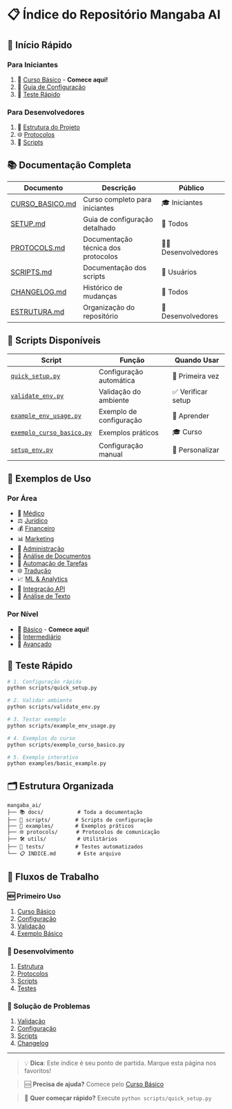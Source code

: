 # 📋 Índice do Repositório Mangaba AI

## 🚀 Início Rápido

### Para Iniciantes
1. 📖 [Curso Básico](docs/CURSO_BASICO.md) - **Comece aqui!**
2. 🔧 [Guia de Configuração](docs/SETUP.md)
3. 🧪 [Teste Rápido](#teste-rapido)

### Para Desenvolvedores
1. 📁 [Estrutura do Projeto](ESTRUTURA.md)
2. 🌐 [Protocolos](docs/PROTOCOLS.md)
3. 🔧 [Scripts](docs/SCRIPTS.md)

## 📚 Documentação Completa

| Documento | Descrição | Público |
|-----------|-----------|----------|
| [CURSO_BASICO.md](docs/CURSO_BASICO.md) | Curso completo para iniciantes | 🎓 Iniciantes |
| [SETUP.md](docs/SETUP.md) | Guia de configuração detalhado | 🔧 Todos |
| [PROTOCOLS.md](docs/PROTOCOLS.md) | Documentação técnica dos protocolos | 👨‍💻 Desenvolvedores |
| [SCRIPTS.md](docs/SCRIPTS.md) | Documentação dos scripts | 🔧 Usuários |
| [CHANGELOG.md](docs/CHANGELOG.md) | Histórico de mudanças | 📝 Todos |
| [ESTRUTURA.md](ESTRUTURA.md) | Organização do repositório | 📁 Desenvolvedores |

## 🔧 Scripts Disponíveis

| Script | Função | Quando Usar |
|--------|--------|-------------|
| [`quick_setup.py`](scripts/quick_setup.py) | Configuração automática | 🚀 Primeira vez |
| [`validate_env.py`](scripts/validate_env.py) | Validação do ambiente | ✅ Verificar setup |
| [`example_env_usage.py`](scripts/example_env_usage.py) | Exemplo de configuração | 📖 Aprender |
| [`exemplo_curso_basico.py`](scripts/exemplo_curso_basico.py) | Exemplos práticos | 🎓 Curso |
| [`setup_env.py`](scripts/setup_env.py) | Configuração manual | 🔧 Personalizar |

## 📖 Exemplos de Uso

### Por Área
- 🏥 [Médico](examples/medical_example.py)
- ⚖️ [Jurídico](examples/legal_example.py)
- 💰 [Financeiro](examples/finance_example.py)
- 📊 [Marketing](examples/marketing_example.py)
- 🏢 [Administração](examples/administration_example.py)
- 📄 [Análise de Documentos](examples/document_analysis_example.py)
- 🤖 [Automação de Tarefas](examples/task_automation_example.py)
- 🌐 [Tradução](examples/translation_example.py)
- 📈 [ML & Analytics](examples/ml_analytics_example.py)
- 🔗 [Integração API](examples/api_integration_example.py)
- 📝 [Análise de Texto](examples/text_analysis_example.py)

### Por Nível
- 🎯 [Básico](examples/basic_example.py) - **Comece aqui!**
- 🔧 [Intermediário](scripts/exemplo_curso_basico.py)
- 🚀 [Avançado](docs/PROTOCOLS.md)

## 🧪 Teste Rápido

```bash
# 1. Configuração rápida
python scripts/quick_setup.py

# 2. Validar ambiente
python scripts/validate_env.py

# 3. Testar exemplo
python scripts/example_env_usage.py

# 4. Exemplos do curso
python scripts/exemplo_curso_basico.py

# 5. Exemplo interativo
python examples/basic_example.py
```

## 🗂️ Estrutura Organizada

```
mangaba_ai/
├── 📚 docs/           # Toda a documentação
├── 🔧 scripts/        # Scripts de configuração
├── 📖 examples/       # Exemplos práticos
├── 🌐 protocols/      # Protocolos de comunicação
├── 🛠️ utils/          # Utilitários
├── 🧪 tests/          # Testes automatizados
└── 📋 INDICE.md       # Este arquivo
```

## 🎯 Fluxos de Trabalho

### 🆕 Primeiro Uso
1. [Curso Básico](docs/CURSO_BASICO.md)
2. [Configuração](docs/SETUP.md)
3. [Validação](scripts/validate_env.py)
4. [Exemplo Básico](examples/basic_example.py)

### 🔧 Desenvolvimento
1. [Estrutura](ESTRUTURA.md)
2. [Protocolos](docs/PROTOCOLS.md)
3. [Scripts](docs/SCRIPTS.md)
4. [Testes](tests/)

### 🐛 Solução de Problemas
1. [Validação](scripts/validate_env.py)
2. [Configuração](docs/SETUP.md)
3. [Scripts](docs/SCRIPTS.md)
4. [Changelog](docs/CHANGELOG.md)

---

> 💡 **Dica**: Este índice é seu ponto de partida. Marque esta página nos favoritos!

> 🆘 **Precisa de ajuda?** Comece pelo [Curso Básico](docs/CURSO_BASICO.md)

> 🚀 **Quer começar rápido?** Execute `python scripts/quick_setup.py`